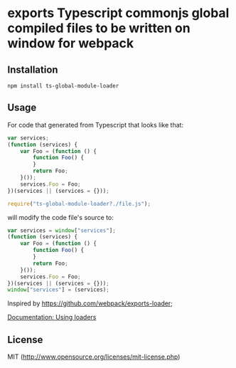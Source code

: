 # exports Typescript commonjs global compiled files to be written on window for webpack

## Installation

```
npm install ts-global-module-loader
```

## Usage
For code that generated from Typescript that looks like that:

``` javascript
var services;
(function (services) {
    var Foo = (function () {
        function Foo() {
        }
        return Foo;
    }());
    services.Foo = Foo;
})(services || (services = {}));
```

``` javascript
require("ts-global-module-loader?./file.js");
```
will modify the code file's source to:
``` javascript
var services = window["services"];
(function (services) {
    var Foo = (function () {
        function Foo() {
        }
        return Foo;
    }());
    services.Foo = Foo;
})(services || (services = {}));
window["services"] = (services);
```
Inspired by https://github.com/webpack/exports-loader;

[Documentation: Using loaders](http://webpack.github.io/docs/using-loaders.html)

## License

MIT (http://www.opensource.org/licenses/mit-license.php)